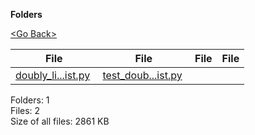 **Folders**

[&lt;Go Back&gt;](../right.html)

<table><thead><tr class="header"><th><strong>File</strong></th><th><strong>File</strong></th><th><strong>File</strong></th><th><strong>File</strong></th></tr></thead><tbody><tr class="odd"><td><a href="doubly_linked_list.py">doubly_li...ist.py</a> </td><td><a href="test_doubly_linked_list.py">test_doub...ist.py</a> </td><td></td><td></td></tr></tbody></table>

Folders: 1  
Files: 2  
Size of all files: 2861 KB
